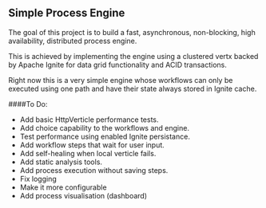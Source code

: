 ## Simple Process Engine
The goal of this project is to build a fast, asynchronous, non-blocking, high availability, distributed process engine.

This is achieved by implementing the engine using a clustered vertx backed by Apache Ignite for data grid functionality and ACID transactions.

Right now this is a very simple engine whose workflows can only be executed using one path and have their state always stored in Ignite cache.

####To Do:
- Add basic HttpVerticle performance tests.
- Add choice capability to the workflows and engine.
- Test performance using enabled Ignite persistance.
- Add workflow steps that wait for user input.
- Add self-healing when local verticle fails.
- Add static analysis tools.
- Add process execution without saving steps.
- Fix logging
- Make it more configurable
- Add process visualisation (dashboard)

